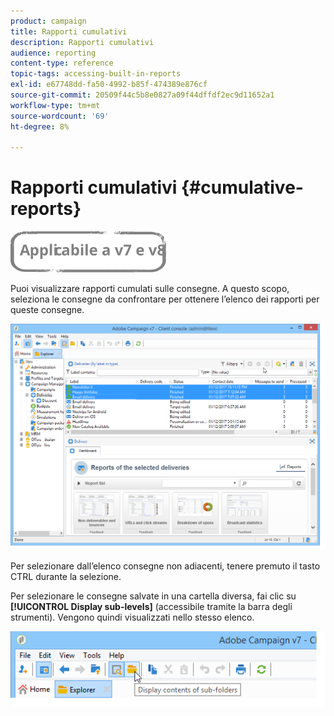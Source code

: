 ```yaml
---
product: campaign
title: Rapporti cumulativi
description: Rapporti cumulativi
audience: reporting
content-type: reference
topic-tags: accessing-built-in-reports
exl-id: e67748dd-fa50-4992-b85f-474389e876cf
source-git-commit: 20509f44c5b8e0827a09f44dffdf2ec9d11652a1
workflow-type: tm+mt
source-wordcount: '69'
ht-degree: 8%

---
```


# Rapporti cumulativi {#cumulative-reports}

![](../../assets/common.svg)

Puoi visualizzare rapporti cumulati sulle consegne. A questo scopo, seleziona le consegne da confrontare per ottenere l’elenco dei rapporti per queste consegne.

![](assets/s_ncs_user_report_compare_tab.png)

Per selezionare dall’elenco consegne non adiacenti, tenere premuto il tasto CTRL durante la selezione.

Per selezionare le consegne salvate in una cartella diversa, fai clic su **[!UICONTROL Display sub-levels]** (accessibile tramite la barra degli strumenti). Vengono quindi visualizzati nello stesso elenco.

![](assets/s_ncs_user_display_children_icon.png)
